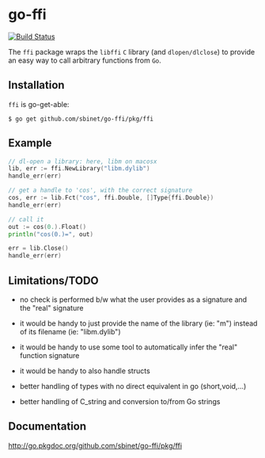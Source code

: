 go-ffi
======

[![Build Status](https://secure.travis-ci.org/sbinet/go-ffi.png)](http://travis-ci.org/sbinet/go-ffi)

The ``ffi`` package wraps the ``libffi`` ``C`` library (and ``dlopen/dlclose``) to provide an easy way to call arbitrary functions from ``Go``.

Installation
------------

``ffi`` is go-get-able:

```
$ go get github.com/sbinet/go-ffi/pkg/ffi
```

Example
-------

``` go
// dl-open a library: here, libm on macosx
lib, err := ffi.NewLibrary("libm.dylib")
handle_err(err)

// get a handle to 'cos', with the correct signature
cos, err := lib.Fct("cos", ffi.Double, []Type{ffi.Double})
handle_err(err)

// call it
out := cos(0.).Float()
println("cos(0.)=", out)

err = lib.Close()
handle_err(err)
```

Limitations/TODO
-----------------

- no check is performed b/w what the user provides as a signature and the "real" signature

- it would be handy to just provide the name of the library (ie: "m") instead of its filename (ie: "libm.dylib")

- it would be handy to use some tool to automatically infer the "real" function signature

- it would be handy to also handle structs

- better handling of types with no direct equivalent in go
  (short,void,...)

- better handling of C_string and conversion to/from Go strings

Documentation
-------------

http://go.pkgdoc.org/github.com/sbinet/go-ffi/pkg/ffi

